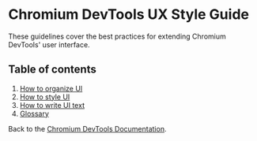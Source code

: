 # Chromium DevTools UX Style Guide

These guidelines cover the best practices for extending Chromium DevTools'
user interface.

## Table of contents

1. [How to organize UI](organizing.md)
1. [How to style UI](styleguide.md)
1. [How to write UI text](writing.md)
1. [Glossary](glossary.md)

Back to the [Chromium DevTools Documentation](../../README.md).
